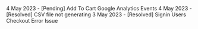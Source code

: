 
4 May 2023 - [Pending]	Add To Cart Google Analytics Events
4 May 2023 - [Resolved]	CSV file not generating
3 May 2023 - [Resolved] 	Signin Users Checkout Error Issue



